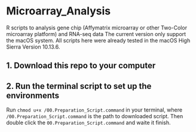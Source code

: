 # Microarray_Analysis
R scripts to analysis gene chip (Affymatrix microarray or other Two-Color microarray platform) and RNA-seq data
The current version only support the macOS system. All scripts here were already tested in the macOS High Sierra Version 10.13.6.
## 1. Download this repo to your computer
## 2. Run the terminal script to set up the environments
Run `chmod u+x /00.Preparation_Script.command` in your terminal, where `/00.Preparation_Script.command` is the path to downloaded script.
Then double click the `00.Preparation_Script.command` and waite it finish.
